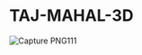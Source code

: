 # TAJ-MAHAL-3D

![Capture PNG111](https://user-images.githubusercontent.com/60284448/96358921-7899c800-111d-11eb-8602-d316977d54d2.PNG)
